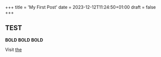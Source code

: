 +++
title = 'My First Post'
date = 2023-12-12T11:24:50+01:00
draft = false
+++

## TEST

**BOLD** **BOLD** **BOLD**

Visit [the](https://google.com)